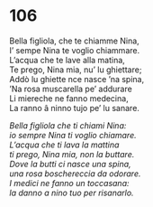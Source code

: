# 106
  
Bella figliola, che te chiamme Nina,  
I’ sempe Nina te voglio chiammare.  
L’acqua che te lave alla matina,  
Te prego, Nina mia, nu’ lu ghiettare;  
Addò lu ghiette nce nasce ’na spina,  
’Na rosa muscarella pe’ addurare  
Li miereche ne fanno medecina,  
La ranno â ninno tujo pe’ lu sanare.

*Bella figliola che ti chiami Nina:  
io sempre Nina ti voglio chiamare.  
L’acqua che ti lava la mattina  
ti prego, Nina mia, non la buttare.  
Dove la butti ci nasce una spina,  
una rosa boschereccia da odorare.  
I medici ne fanno un toccasana:  
la danno a nino tuo per risanarlo.*


